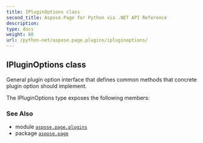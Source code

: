 ```yaml
---
title: IPluginOptions class
second_title: Aspose.Page for Python via .NET API Reference
description: 
type: docs
weight: 80
url: /python-net/aspose.page.plugins/ipluginoptions/
---
```


## IPluginOptions class

General plugin option interface that defines common methods that concrete plugin option should implement.



The IPluginOptions type exposes the following members:

### See Also

* module [`aspose.page.plugins`](/page/python-net/aspose.page.plugins/)
* package [`aspose.page`](/page/python-net/)

